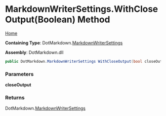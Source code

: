 # MarkdownWriterSettings\.WithCloseOutput\(Boolean\) Method

[Home](../../../README.md)

**Containing Type**: DotMarkdown\.[MarkdownWriterSettings](../README.md)

**Assembly**: DotMarkdown\.dll

```csharp
public DotMarkdown.MarkdownWriterSettings WithCloseOutput(bool closeOutput)
```

### Parameters

**closeOutput**

### Returns

DotMarkdown\.[MarkdownWriterSettings](../README.md)

